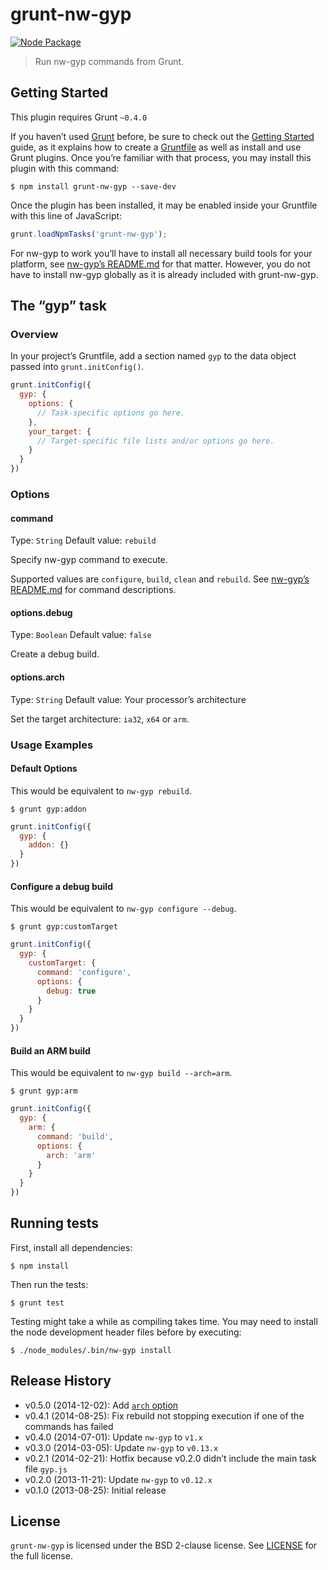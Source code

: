 # grunt-nw-gyp

[![Node Package](http://img.shields.io/npm/v/grunt-nw-gyp.svg)](https://www.npmjs.org/package/grunt-nw-gyp)
<!--[![Linux Build Status](http://img.shields.io/travis/SonicHedgehog/grunt-nw-gyp/develop.svg)](https://travis-ci.org/SonicHedgehog/grunt-nw-gyp)
[![Windows Build Status](http://img.shields.io/appveyor/ci/SonicHedgehog/grunt-nw-gyp.svg)](https://ci.appveyor.com/project/SonicHedgehog/grunt-nw-gyp)-->

> Run nw-gyp commands from Grunt.

## Getting Started

This plugin requires Grunt `~0.4.0`

If you haven’t used [Grunt](http://gruntjs.com/) before, be sure to check out the [Getting Started](http://gruntjs.com/getting-started) guide, as it explains how to create a [Gruntfile](http://gruntjs.com/sample-gruntfile) as well as install and use Grunt plugins. Once you’re familiar with that process, you may install this plugin with this command:

```shell
$ npm install grunt-nw-gyp --save-dev
```

Once the plugin has been installed, it may be enabled inside your Gruntfile with this line of JavaScript:

```js
grunt.loadNpmTasks('grunt-nw-gyp');
```

For nw-gyp to work you’ll have to install all necessary build tools for your platform, see [nw-gyp’s README.md](https://github.com/rogerwang/nw-gyp#installation) for that matter. However, you do not have to install nw-gyp globally as it is already included with grunt-nw-gyp.

## The “gyp” task

### Overview

In your project’s Gruntfile, add a section named `gyp` to the data object passed into `grunt.initConfig()`.

```js
grunt.initConfig({
  gyp: {
    options: {
      // Task-specific options go here.
    },
    your_target: {
      // Target-specific file lists and/or options go here.
    }
  }
})
```

### Options

#### command

Type: `String`
Default value: `rebuild`

Specify nw-gyp command to execute.

Supported values are `configure`, `build`, `clean` and `rebuild`. See [nw-gyp’s README.md](https://github.com/rogerwang/nw-gyp#commands) for command descriptions.

#### options.debug

Type: `Boolean`
Default value: `false`

Create a debug build.

#### options.arch

Type: `String`
Default value: Your processor’s architecture

Set the target architecture: `ia32`, `x64` or `arm`.

### Usage Examples

#### Default Options

This would be equivalent to `nw-gyp rebuild`.

```shell
$ grunt gyp:addon
```

```js
grunt.initConfig({
  gyp: {
    addon: {}
  }
})
```

#### Configure a debug build

This would be equivalent to `nw-gyp configure --debug`.

```shell
$ grunt gyp:customTarget
```

```js
grunt.initConfig({
  gyp: {
    customTarget: {
      command: 'configure',
      options: {
        debug: true
      }
    }
  }
})
```

#### Build an ARM build

This would be equivalent to `nw-gyp build --arch=arm`.

```shell
$ grunt gyp:arm
```

```js
grunt.initConfig({
  gyp: {
    arm: {
      command: 'build',
      options: {
        arch: 'arm'
      }
    }
  }
})
```

## Running tests

First, install all dependencies:

```shell
$ npm install
```

Then run the tests:

```shell
$ grunt test
```

Testing might take a while as compiling takes time. You may need to install the node development header files before by executing:

```shell
$ ./node_modules/.bin/nw-gyp install
```

## Release History

- v0.5.0 (2014-12-02): Add [`arch` option](https://github.com/SonicHedgehog/grunt-nw-gyp#optionsarch)
- v0.4.1 (2014-08-25): Fix rebuild not stopping execution if one of the commands has failed
- v0.4.0 (2014-07-01): Update `nw-gyp` to `v1.x`
- v0.3.0 (2014-03-05): Update `nw-gyp` to `v0.13.x`
- v0.2.1 (2014-02-21): Hotfix because v0.2.0 didn’t include the main task file `gyp.js`
- v0.2.0 (2013-11-21): Update `nw-gyp` to `v0.12.x`
- v0.1.0 (2013-08-25): Initial release

## License

`grunt-nw-gyp` is licensed under the BSD 2-clause license. See [LICENSE](./LICENSE) for the full license.
